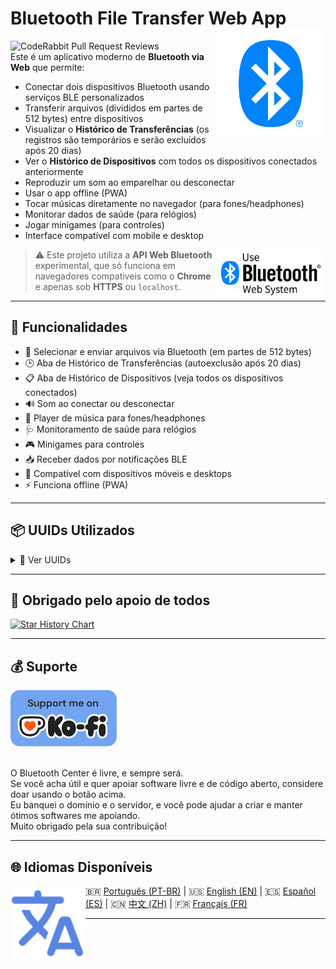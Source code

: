 # Bluetooth File Transfer Web App <img src="brand-assets\Bluetooth_Icon2.png" align="right" width="175">
![CodeRabbit Pull Request Reviews](https://img.shields.io/coderabbit/prs/github/erikraft/Bluetooth-Center?utm_source=oss&utm_medium=github&utm_campaign=erikraft%2FBluetooth-Center&labelColor=171717&color=FF570A&link=https%3A%2F%2Fcoderabbit.ai&label=CodeRabbit+Reviews)
<br>
Este é um aplicativo moderno de **Bluetooth via Web** que permite:

- Conectar dois dispositivos Bluetooth usando serviços BLE personalizados
- Transferir arquivos (divididos em partes de 512 bytes) entre dispositivos
- Visualizar o **Histórico de Transferências** (os registros são temporários e serão excluídos após 20 dias)
- Ver o **Histórico de Dispositivos** com todos os dispositivos conectados anteriormente
- Reproduzir um som ao emparelhar ou desconectar
- Usar o app offline (PWA)
- Tocar músicas diretamente no navegador (para fones/headphones)
- Monitorar dados de saúde (para relógios)
- Jogar minigames (para controles)
- Interface compatível com mobile e desktop

> <img src="brand-assets\Use Bluetooth Web System.svg" align="right" width="175"> ⚠️ Este projeto utiliza a **API Web Bluetooth** experimental, que só funciona em navegadores compatíveis como o **Chrome** e apenas sob **HTTPS** ou `localhost`.

---

## 🔧 Funcionalidades

- 📂 Selecionar e enviar arquivos via Bluetooth (em partes de 512 bytes)
- 🕒 Aba de Histórico de Transferências (autoexclusão após 20 dias)
- 📋 Aba de Histórico de Dispositivos (veja todos os dispositivos conectados)
- 🔊 Som ao conectar ou desconectar
- 🎵 Player de música para fones/headphones
- 🩺 Monitoramento de saúde para relógios
- 🎮 Minigames para controles
- 📥 Receber dados por notificações BLE
- 📱 Compatível com dispositivos móveis e desktops
- ⚡ Funciona offline (PWA)

---

## 📦 UUIDs Utilizados

<details>
<summary>👀 Ver UUIDs</summary>

### Serviço Principal
```js
// Serviço de Transferência de Arquivos
const SERVICE_UUID     = '8e7c12e0-5f9b-4b57-b6e0-07c58b4fd328';
const WRITE_CHAR_UUID  = '77f57404-5e34-42e7-9502-3f6a3a0e091b';
const NOTIFY_CHAR_UUID = '4dd9a968-c64b-41cd-822c-b9e723582c4e';
```

### Dispositivos de Áudio (Fones/Caixas de Som)
```js
// Audio Sink (A2DP)
const AUDIO_SINK_UUID = '0000110b-0000-1000-8000-00805f9b34fb';

// Audio Source (A2DP Source)
const AUDIO_SOURCE_UUID = '0000110a-0000-1000-8000-00805f9b34fb';

// Perfil de Headset (HSP)
const HEADSET_HS_UUID = '00001108-0000-1000-8000-00805f9b34fb'; // Headset
const HEADSET_AG_UUID = '00001112-0000-1000-8000-00805f9b34fb'; // Audio Gateway

// Perfil Mãos-Livres (HFP)
const HANDSFREE_HS_UUID = '0000111e-0000-1000-8000-00805f9b34fb'; // Handsfree
const HANDSFREE_AG_UUID = '0000111f-0000-1000-8000-00805f9b34fb'; // Audio Gateway

// AVRCP (Controle Remoto de Áudio/Video)
const AVRCP_UUID = '0000110e-0000-1000-8000-00805f9b34fb';
```

### Controles de Jogo
```js
// Dispositivo de Interface Humana (HID)
const HID_SERVICE_UUID = '00001812-0000-1000-8000-00805f9b34fb';

// Informações HID
const HID_INFO_UUID = '00002a4a-0000-1000-8000-00805f9b34fb';

// Ponto de Controle HID
const HID_CONTROL_POINT_UUID = '00002a4c-0000-1000-8000-00805f9b34fb';

// Mapa de Relatório HID
const HID_REPORT_MAP_UUID = '00002a4b-0000-1000-8000-00805f9b34fb';

// Relatório HID
const HID_REPORT_UUID = '00002a4d-0000-1000-8000-00805f9b34fb';

// Modo de Protocolo HID
const HID_PROTOCOL_MODE_UUID = '00002a4e-0000-1000-8000-00805f9b34fb';
```

### Serviços BLE Padrão
```js
// Áudio
const AUDIO_SINK_UUID = '0000110b-0000-1000-8000-00805f9b34fb';

// Serviço de Bateria
const BATTERY_SERVICE_UUID = '0000180f-0000-1000-8000-00805f9b34fb';

// Informações do Dispositivo
const DEVICE_INFO_SERVICE_UUID = '0000180a-0000-1000-8000-00805f9b34fb';

// Frequência Cardíaca
const HEART_RATE_SERVICE_UUID = '0000180d-0000-1000-8000-00805f9b34fb';
const HEART_RATE_MEASUREMENT_UUID = '00002a37-0000-1000-8000-00805f9b34fb';

// Dispositivo de Interface Humana
const HID_SERVICE_UUID = '00001812-0000-1000-8000-00805f9b34fb';

// Máquina de Exercícios
const FITNESS_MACHINE_SERVICE_UUID = '00001816-0000-1000-8000-00805f9b34fb';
const STEP_COUNT_UUID = '00002a5b-0000-1000-8000-00805f9b34fb';
```

### Serviços de Dispositivos Inteligentes (Xiaomi, Huawei, etc.)
```js
// Xiaomi/Realme/Oppo
const XIAOMI_SERVICE_UUID_1 = '0000fee0-0000-1000-8000-00805f9b34fb';
const XIAOMI_SERVICE_UUID_2 = '0000fee1-0000-1000-8000-00805f9b34fb';

// Huawei
const HUAWEI_SERVICE_UUID = '0000fee9-0000-1000-8000-00805f9b34fb';

// Características Comuns
const COMMON_CHAR_1 = '0000ff07-0000-1000-8000-00805f9b34fb';
const COMMON_CHAR_2 = '0000ff06-0000-1000-8000-00805f9b34fb';
const COMMON_CHAR_3 = '0000ff04-0000-1000-8000-00805f9b34fb';

// Mi Band Específico
const MI_BAND_ACTIVITY_DATA_UUID = '00000007-0000-3512-2118-0009af100700';
const MI_BAND_BATTERY_UUID = '00000006-0000-3512-2118-0009af100700';
```
</details>

---

## 🙏 Obrigado pelo apoio de todos

[![Star History Chart](https://api.star-history.com/svg?repos=erikraft/Bluetooth-Center&type=Date)](https://star-history.com/#erikraft/Bluetooth-Center&Date)

---

## 💰 Suporte
<a href="https://ko-fi.com/erikraft" target="_blank">
<img src="./brand-assets/support_me_on_kofi_badge_blue.png" width="170" alt="Donate"/>
</a>
<br />
<br />

O Bluetooth Center é livre, e sempre será. \
Se você acha útil e quer apoiar software livre e de código aberto, considere doar usando o botão acima. \
Eu banquei o domínio e o servidor, e você pode ajudar a criar e manter ótimos softwares me apoiando. \
Muito obrigado pela sua contribuição!

---
## 🌐 Idiomas Disponíveis

<img src="brand-assets\Translate.svg" align="left" width="120">

🇧🇷 [Português (PT-BR)](README-ptbr.md) | 🇺🇸 [English (EN)](README.md) | 🇪🇸 [Español (ES)](README-es.md) | 🇨🇳 [中文 (ZH)](README-zh.md) | 🇫🇷 [Français (FR)](README-fr.md)

---